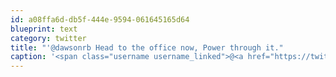 ```yaml
---
id: a08ffa6d-db5f-444e-9594-061645165d64
blueprint: text
category: twitter
title: "'@dawsonrb Head to the office now, Power through it."
caption: '<span class="username username_linked">@<a href="https://twitter.com/dawsonrb" title="Robert Dawson">dawsonrb</a></span> Head to the office now, Power through it.'
---
```

